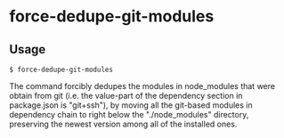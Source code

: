 force-dedupe-git-modules
========================

Usage
-----

```
$ force-dedupe-git-modules
```

The command forcibly dedupes the modules in node_modules that were obtain from git (i.e. the value-part of the dependency section in package.json is "git+ssh"), by moving all the git-based modules in dependency chain to right below the "./node_modules" directory, preserving the newest version among all of the installed ones.
